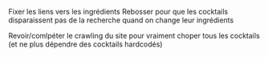 Fixer les liens vers les ingrédients
Rebosser pour que les cocktails disparaissent pas de la recherche quand on change leur ingrédients

Revoir/comlpéter le crawling du site pour vraiment choper tous les cocktails (et ne plus dépendre des cocktails hardcodés)
